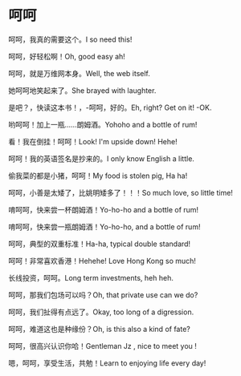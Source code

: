 # 呵呵

<p><span class="chinese">呵呵，我真的需要这个。</span><span class="english">I so need this!</span></p>

<p><span class="chinese">呵呵，好轻松啊！</span><span class="english">Oh, good easy ah!</span></p>

<p><span class="chinese">呵呵，就是万维网本身。</span><span class="english">Well, the web itself.</span></p>

<p><span class="chinese">她呵呵地笑起来了。</span><span class="english">She brayed with laughter.</span></p>

<p><span class="chinese">是吧？，快读这本书！，-呵呵，好的。</span><span class="english">Eh, right? Get on it! -OK.</span></p>

<p><span class="chinese">哟呵呵！加上一瓶……朗姆酒。</span><span class="english">Yohoho and a bottle of rum!</span></p>

<p><span class="chinese">看！我在倒挂！呵呵！</span><span class="english">Look! I'm upside down! Hehe!</span></p>

<p><span class="chinese">呵呵！我的英语签名是抄来的。</span><span class="english">I only know English a little.</span></p>

<p><span class="chinese">偷我菜的都是小猪，呵呵！</span><span class="english">My food is stolen pig, Ha ha!</span></p>

<p><span class="chinese">呵呵，小善是太矮了，比姚明矮多了！！！</span><span class="english">So much love, so little time!</span></p>

<p><span class="chinese">唷呵呵，快来尝一杯朗姆酒！</span><span class="english">Yo-ho-ho and a bottle of rum!</span></p>

<p><span class="chinese">唷呵呵，快来尝一瓶朗姆酒！</span><span class="english">Yo-ho-ho, and a bottle of rum!</span></p>

<p><span class="chinese">呵呵，典型的双重标准！</span><span class="english">Ha-ha, typical double standard!</span></p>

<p><span class="chinese">呵呵！非常喜欢香港！</span><span class="english">Hehehe! Love Hong Kong so much!</span></p>

<p><span class="chinese">长线投资，呵呵。</span><span class="english">Long term investments, heh heh.</span></p>

<p><span class="chinese">呵呵，那我们包场可以吗？</span><span class="english">Oh, that private use can we do?</span></p>

<p><span class="chinese">呵呵，我们扯得有点远了。</span><span class="english">Okay, too long of a digression.</span></p>

<p><span class="chinese">呵呵，难道这也是种缘份？</span><span class="english">Oh, is this also a kind of fate?</span></p>

<p><span class="chinese">呵呵，很高兴认识你哈！</span><span class="english">Gentleman Jz , nice to meet you !</span></p>

<p><span class="chinese">嗯，呵呵，享受生活，共勉！</span><span class="english">Learn to enjoying life every day!</span></p>


